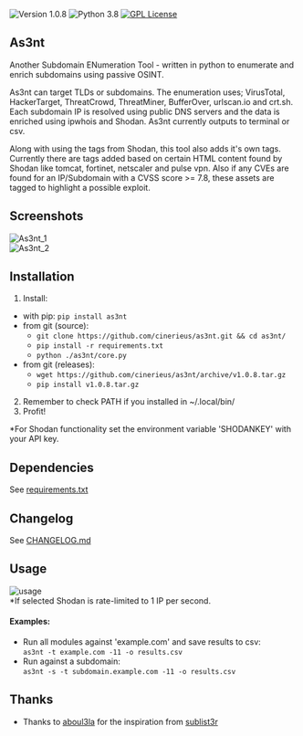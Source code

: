 ![Version 1.0.8](http://img.shields.io/badge/version-v1.0.8-purple.svg)
![Python 3.8](http://img.shields.io/badge/python-3.8-yellow.svg)
[![GPL License](http://img.shields.io/badge/license-GPL%20License-blue.svg)](https://github.com/cinerieus/as3nt/blob/master/LICENSE)  

## As3nt
Another Subdomain ENumeration Tool - written in python to enumerate and enrich subdomains using passive OSINT.  

As3nt can target TLDs or subdomains. The enumeration uses; VirusTotal, HackerTarget, ThreatCrowd, ThreatMiner, BufferOver, urlscan.io and crt.sh. Each subdomain IP is resolved using public DNS servers and the data is enriched using ipwhois and Shodan. As3nt currently outputs to terminal or csv. 

Along with using the tags from Shodan, this tool also adds it's own tags. Currently there are tags added based on certain HTML content found by Shodan like tomcat, fortinet, netscaler and pulse vpn. Also if any CVEs are found for an IP/Subdomain with a CVSS score >= 7.8, these assets are tagged to highlight a possible exploit. 

## Screenshots 
![As3nt_1](https://github.com/cinerieus/as3nt/blob/master/screenshots/as3nt_1.gif)  
![As3nt_2](https://github.com/cinerieus/as3nt/blob/master/screenshots/as3nt_2.gif)

## Installation 
1. Install:
  - with pip: `pip install as3nt`
  - from git (source): 
	- `git clone https://github.com/cinerieus/as3nt.git && cd as3nt/`  
	- `pip install -r requirements.txt`
	- `python ./as3nt/core.py` 
  - from git (releases):
	- `wget https://github.com/cinerieus/as3nt/archive/v1.0.8.tar.gz`
	- `pip install v1.0.8.tar.gz` 
2. Remember to check PATH if you installed in ~/.local/bin/ 
3. Profit! 

*For Shodan functionality set the environment variable 'SHODANKEY' with your API key. 

## Dependencies 
See [requirements.txt](https://github.com/cinerieus/as3nt/blob/master/requirements.txt) 

## Changelog
See [CHANGELOG.md](https://github.com/cinerieus/as3nt/blob/master/CHANGELOG.md) 

## Usage 
![usage](https://github.com/cinerieus/as3nt/blob/master/screenshots/usage.png)  
*If selected Shodan is rate-limited to 1 IP per second.

#### Examples:  
- Run all modules against 'example.com' and save results to csv:  
`as3nt -t example.com -11 -o results.csv`   
- Run against a subdomain:  
`as3nt -s -t subdomain.example.com -11 -o results.csv`  

## Thanks  
- Thanks to [aboul3la](https://github.com/aboul3la/) for the inspiration from [sublist3r](https://github.com/aboul3la/Sublist3r)
